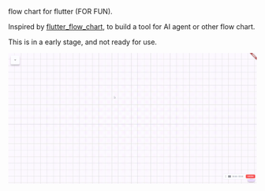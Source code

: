 flow chart for flutter (FOR FUN).

Inspired by [flutter_flow_chart](https://github.com/alnitak/flutter_flow_chart), to build a tool for AI agent or other flow chart.

This is in a early stage, and not ready for use.

![demo](./images/20241219-134114.gif)